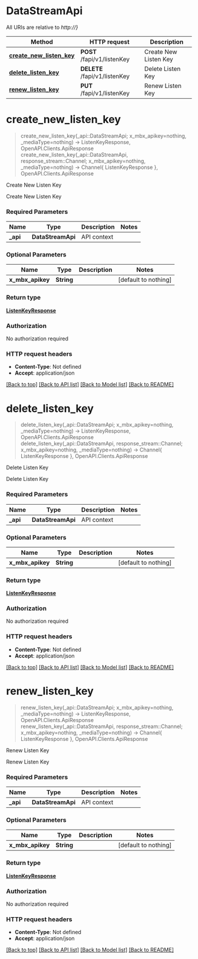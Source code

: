 # DataStreamApi

All URIs are relative to *http://}*

Method | HTTP request | Description
------------- | ------------- | -------------
[**create_new_listen_key**](DataStreamApi.md#create_new_listen_key) | **POST** /fapi/v1/listenKey | Create New Listen Key
[**delete_listen_key**](DataStreamApi.md#delete_listen_key) | **DELETE** /fapi/v1/listenKey | Delete Listen Key
[**renew_listen_key**](DataStreamApi.md#renew_listen_key) | **PUT** /fapi/v1/listenKey | Renew Listen Key


# **create_new_listen_key**
> create_new_listen_key(_api::DataStreamApi; x_mbx_apikey=nothing, _mediaType=nothing) -> ListenKeyResponse, OpenAPI.Clients.ApiResponse <br/>
> create_new_listen_key(_api::DataStreamApi, response_stream::Channel; x_mbx_apikey=nothing, _mediaType=nothing) -> Channel{ ListenKeyResponse }, OpenAPI.Clients.ApiResponse

Create New Listen Key

Create New Listen Key

### Required Parameters

Name | Type | Description  | Notes
------------- | ------------- | ------------- | -------------
 **_api** | **DataStreamApi** | API context | 

### Optional Parameters

Name | Type | Description  | Notes
------------- | ------------- | ------------- | -------------
 **x_mbx_apikey** | **String**|  | [default to nothing]

### Return type

[**ListenKeyResponse**](ListenKeyResponse.md)

### Authorization

No authorization required

### HTTP request headers

 - **Content-Type**: Not defined
 - **Accept**: application/json

[[Back to top]](#) [[Back to API list]](../README.md#api-endpoints) [[Back to Model list]](../README.md#models) [[Back to README]](../README.md)

# **delete_listen_key**
> delete_listen_key(_api::DataStreamApi; x_mbx_apikey=nothing, _mediaType=nothing) -> ListenKeyResponse, OpenAPI.Clients.ApiResponse <br/>
> delete_listen_key(_api::DataStreamApi, response_stream::Channel; x_mbx_apikey=nothing, _mediaType=nothing) -> Channel{ ListenKeyResponse }, OpenAPI.Clients.ApiResponse

Delete Listen Key

Delete Listen Key

### Required Parameters

Name | Type | Description  | Notes
------------- | ------------- | ------------- | -------------
 **_api** | **DataStreamApi** | API context | 

### Optional Parameters

Name | Type | Description  | Notes
------------- | ------------- | ------------- | -------------
 **x_mbx_apikey** | **String**|  | [default to nothing]

### Return type

[**ListenKeyResponse**](ListenKeyResponse.md)

### Authorization

No authorization required

### HTTP request headers

 - **Content-Type**: Not defined
 - **Accept**: application/json

[[Back to top]](#) [[Back to API list]](../README.md#api-endpoints) [[Back to Model list]](../README.md#models) [[Back to README]](../README.md)

# **renew_listen_key**
> renew_listen_key(_api::DataStreamApi; x_mbx_apikey=nothing, _mediaType=nothing) -> ListenKeyResponse, OpenAPI.Clients.ApiResponse <br/>
> renew_listen_key(_api::DataStreamApi, response_stream::Channel; x_mbx_apikey=nothing, _mediaType=nothing) -> Channel{ ListenKeyResponse }, OpenAPI.Clients.ApiResponse

Renew Listen Key

Renew Listen Key

### Required Parameters

Name | Type | Description  | Notes
------------- | ------------- | ------------- | -------------
 **_api** | **DataStreamApi** | API context | 

### Optional Parameters

Name | Type | Description  | Notes
------------- | ------------- | ------------- | -------------
 **x_mbx_apikey** | **String**|  | [default to nothing]

### Return type

[**ListenKeyResponse**](ListenKeyResponse.md)

### Authorization

No authorization required

### HTTP request headers

 - **Content-Type**: Not defined
 - **Accept**: application/json

[[Back to top]](#) [[Back to API list]](../README.md#api-endpoints) [[Back to Model list]](../README.md#models) [[Back to README]](../README.md)


